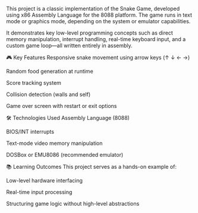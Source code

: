 This project is a classic implementation of the Snake Game, developed using x86 Assembly Language for the 8088 platform. The game runs in text mode or graphics mode, depending on the system or emulator capabilities.

It demonstrates key low-level programming concepts such as direct memory manipulation, interrupt handling, real-time keyboard input, and a custom game loop—all written entirely in assembly.

🎮 Key Features
Responsive snake movement using arrow keys (↑ ↓ ← →)

Random food generation at runtime

Score tracking system

Collision detection (walls and self)

Game over screen with restart or exit options

🛠 Technologies Used
Assembly Language (8088)

BIOS/INT interrupts

Text-mode video memory manipulation

DOSBox or EMU8086 (recommended emulator)

📚 Learning Outcomes
This project serves as a hands-on example of:

Low-level hardware interfacing

Real-time input processing

Structuring game logic without high-level abstractions
